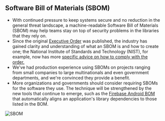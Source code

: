 ## Software Bill of Materials (SBOM)


* With continued pressure to keep systems secure and no reduction in the general threat landscape, a machine-readable Software Bill of Materials (SBOM) may help teams stay on top of security problems in the libraries that they rely on. 
* Since the original [Executive Order](https://www.whitehouse.gov/briefing-room/presidential-actions/2021/05/12/executive-order-on-improving-the-nations-cybersecurity/) was published, the industry has gained clarity and understanding of what an SBOM is and how to create one; the National Institute of Standards and Technology (NIST), for example, now has more [specific advice on how to comply with the order.](https://www.nist.gov/itl/executive-order-14028-improving-nations-cybersecurity/software-security-supply-chains-software-1) 
* We've had production experience using SBOMs on projects ranging from small companies to large multinationals and even government departments, and we're convinced they provide a benefit.
* More organizations and governments should consider requiring SBOMs for the software they use. The technique will be strengthened by the new tools that continue to emerge, such as the [Firebase Android BOM](https://firebase.google.com/docs/android/learn-more#bom) that automatically aligns an application's library dependencies to those listed in the BOM.


![SBOM](https://www.nist.gov/sites/default/files/images/2022/05/04/Appendix%20F%20-%20Figure%202.png)
